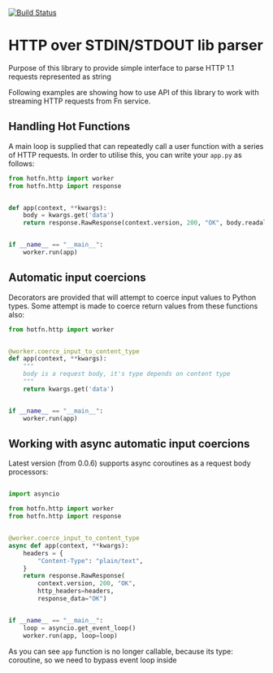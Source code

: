 [![Build Status](https://travis-ci.org/denismakogon/hotfn-py.svg?branch=master)](https://travis-ci.org/denismakogon/hotfn-py)

HTTP over STDIN/STDOUT lib parser
=================================

Purpose of this library to provide simple interface to parse HTTP 1.1 requests represented as string

Following examples are showing how to use API of this library to work with streaming HTTP requests from Fn service.

Handling Hot Functions
----------------------

A main loop is supplied that can repeatedly call a user function with a series of HTTP requests.
In order to utilise this, you can write your `app.py` as follows:

```python
from hotfn.http import worker
from hotfn.http import response


def app(context, **kwargs):
    body = kwargs.get('data')
    return response.RawResponse(context.version, 200, "OK", body.readall())


if __name__ == "__main__":
    worker.run(app)

```

Automatic input coercions
-------------------------

Decorators are provided that will attempt to coerce input values to Python types.
Some attempt is made to coerce return values from these functions also:

```python
from hotfn.http import worker


@worker.coerce_input_to_content_type
def app(context, **kwargs):
    """
    body is a request body, it's type depends on content type
    """
    return kwargs.get('data')


if __name__ == "__main__":
    worker.run(app)

```

Working with async automatic input coercions
--------------------------------------------

Latest version (from 0.0.6) supports async coroutines as a request body processors:
```python

import asyncio

from hotfn.http import worker
from hotfn.http import response


@worker.coerce_input_to_content_type
async def app(context, **kwargs):
    headers = {
        "Content-Type": "plain/text",
    }
    return response.RawResponse(
        context.version, 200, "OK",
        http_headers=headers,
        response_data="OK")


if __name__ == "__main__":
    loop = asyncio.get_event_loop()
    worker.run(app, loop=loop)

```
As you can see `app` function is no longer callable, because its type: coroutine, so we need to bypass event loop inside 